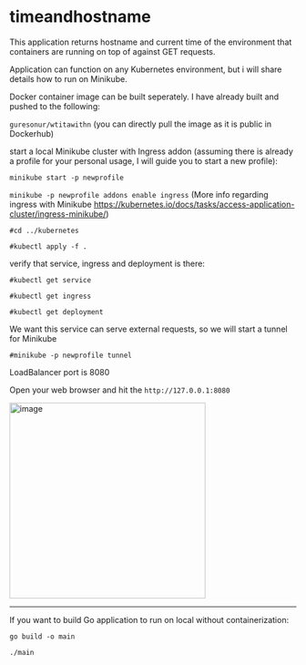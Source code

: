 # timeandhostname

This application returns hostname and current time of the environment that containers are running on top of against GET requests.

Application can function on any Kubernetes environment, but i will share details how to run on Minikube.

Docker container image can be built seperately. I have already built and pushed to the following:

`guresonur/wtitawithn` (you can directly pull the image as it is public in Dockerhub)

start a local Minikube cluster with Ingress addon (assuming there is already a profile for your personal usage, I will guide you to start a new profile):

`minikube start -p newprofile`

`minikube -p newprofile addons enable ingress` (More info regarding ingress with Minikube https://kubernetes.io/docs/tasks/access-application-cluster/ingress-minikube/)

`#cd ../kubernetes`

`#kubectl apply -f .`

verify that service, ingress and deployment is there:

`#kubectl get service`

`#kubectl get ingress`

`#kubectl get deployment`

We want this service can serve external requests, so we will start a tunnel for Minikube

`#minikube -p newprofile tunnel`

LoadBalancer port is 8080

Open your web browser and hit the `http://127.0.0.1:8080`

<img width="344" alt="image" src="https://user-images.githubusercontent.com/27812281/193452982-4992fbc7-5b94-4c55-9285-731b0d9093e0.png">

--- 

If you want to build Go application to run on local without containerization:

`go build -o main`

`./main`
